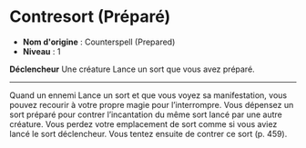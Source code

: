 # Contresort (Préparé)

 * **Nom d'origine** : Counterspell (Prepared)
 * **Niveau** : 1


<p><strong>Déclencheur</strong> Une créature Lance un sort que vous avez préparé.</p>
<hr>
<p>Quand un ennemi Lance un sort et que vous voyez sa manifestation, vous pouvez recourir à votre propre magie pour l’interrompre. Vous dépensez un sort préparé pour contrer l’incantation du même sort lancé par une autre créature. Vous perdez votre emplacement de sort comme si vous aviez lancé le sort déclencheur. Vous tentez ensuite de contrer ce sort (p. 459).</p>